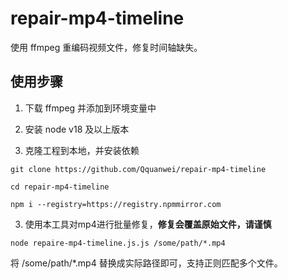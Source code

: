 # repair-mp4-timeline

使用 ffmpeg 重编码视频文件，修复时间轴缺失。

## 使用步骤

1. 下载 ffmpeg 并添加到环境变量中

2. 安装 node v18 及以上版本

2. 克隆工程到本地，并安装依赖

```
git clone https://github.com/Qquanwei/repair-mp4-timeline

cd repair-mp4-timeline

npm i --registry=https://registry.npmmirror.com
```

3. 使用本工具对mp4进行批量修复，**修复会覆盖原始文件，请谨慎**


```
node repaire-mp4-timeline.js.js /some/path/*.mp4
```

将 /some/path/*.mp4 替换成实际路径即可，支持正则匹配多个文件。